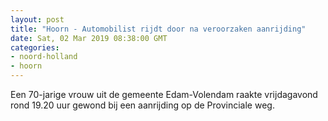 ```yaml
---
layout: post
title: "Hoorn - Automobilist rijdt door na veroorzaken aanrijding"
date: Sat, 02 Mar 2019 08:38:00 GMT
categories: 
- noord-holland 
- hoorn 
---
```


Een 70-jarige vrouw uit de gemeente Edam-Volendam raakte vrijdagavond rond 19.20 uur gewond bij een aanrijding op de Provinciale weg.
